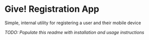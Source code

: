 # Give! Registration App
Simple, internal utility for registering a user and their mobile device

_TODO: Populate this readme with installation and usage instructions_
